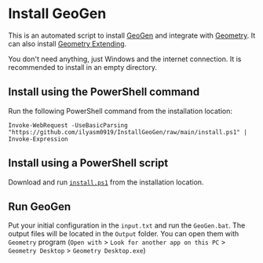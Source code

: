 # Install GeoGen

This is an automated script to install [GeoGen](https://github.com/PatrikBak/GeoGen/) and integrate with [Geometry](https://github.com/ilyasm0919/Geometry/). It can also install [Geometry Extending](https://github.com/GrafGeometr/GeometryExtending).

You don't need anything, just Windows and the internet connection. It is recommended to install in an empty directory.

## Install using the PowerShell command

Run the following PowerShell command from the installation location:

```
Invoke-WebRequest -UseBasicParsing "https://github.com/ilyasm0919/InstallGeoGen/raw/main/install.ps1" | Invoke-Expression
```

## Install using a PowerShell script

Download and run [`install.ps1`](https://github.com/ilyasm0919/InstallGeoGen/tree/main/install.ps1) from the installation location.

## Run GeoGen

Put your initial configuration in the `input.txt` and run the `GeoGen.bat`. The output files will be located in the `Output` folder. You can open them with `Geometry` program (`Open with` > `Look for another app on this PC` > `Geometry Desktop` > `Geometry Desktop.exe`)
